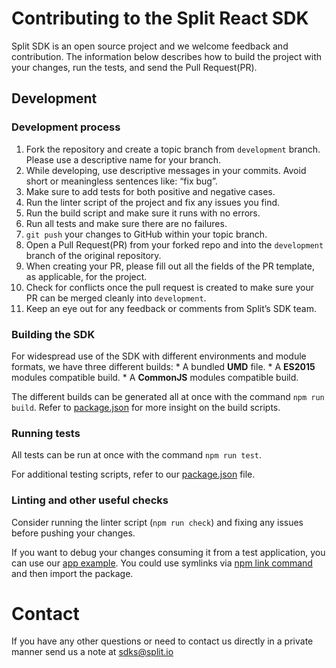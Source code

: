 Contributing to the Split React SDK
===================================

Split SDK is an open source project and we welcome feedback and contribution. The information below describes how to build the project with your changes, run the tests, and send the Pull Request(PR).

Development
-----------

### Development process

1.  Fork the repository and create a topic branch from `development` branch. Please use a descriptive name for your branch.
2.  While developing, use descriptive messages in your commits. Avoid short or meaningless sentences like: “fix bug”.
3.  Make sure to add tests for both positive and negative cases.
4.  Run the linter script of the project and fix any issues you find.
5.  Run the build script and make sure it runs with no errors.
6.  Run all tests and make sure there are no failures.
7.  `git push` your changes to GitHub within your topic branch.
8.  Open a Pull Request(PR) from your forked repo and into the `development` branch of the original repository.
9.  When creating your PR, please fill out all the fields of the PR template, as applicable, for the project.
10. Check for conflicts once the pull request is created to make sure your PR can be merged cleanly into `development`.
11. Keep an eye out for any feedback or comments from Split’s SDK team.

### Building the SDK

For widespread use of the SDK with different environments and module formats, we have three different builds: \* A bundled **UMD** file. \* A **ES2015** modules compatible build. \* A **CommonJS** modules compatible build.

The different builds can be generated all at once with the command `npm run build`. Refer to [package.json](package.json) for more insight on the build scripts.

### Running tests

All tests can be run at once with the command `npm run test`.

For additional testing scripts, refer to our [package.json](package.json) file.

### Linting and other useful checks

Consider running the linter script (`npm run check`) and fixing any issues before pushing your changes.

If you want to debug your changes consuming it from a test application, you can use our [app example](./example/react-spa/README.md). You could use symlinks via [npm link command](https://docs.npmjs.com/cli/link.html) and then import the package.

Contact
=======

If you have any other questions or need to contact us directly in a private manner send us a note at sdks@split.io
